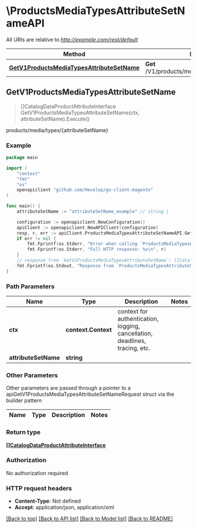 # \ProductsMediaTypesAttributeSetNameAPI

All URIs are relative to *http://example.com/rest/default*

Method | HTTP request | Description
------------- | ------------- | -------------
[**GetV1ProductsMediaTypesAttributeSetName**](ProductsMediaTypesAttributeSetNameAPI.md#GetV1ProductsMediaTypesAttributeSetName) | **Get** /V1/products/media/types/{attributeSetName} | products/media/types/{attributeSetName}



## GetV1ProductsMediaTypesAttributeSetName

> []CatalogDataProductAttributeInterface GetV1ProductsMediaTypesAttributeSetName(ctx, attributeSetName).Execute()

products/media/types/{attributeSetName}



### Example

```go
package main

import (
	"context"
	"fmt"
	"os"
	openapiclient "github.com/Hevelop/go-client-magento"
)

func main() {
	attributeSetName := "attributeSetName_example" // string | 

	configuration := openapiclient.NewConfiguration()
	apiClient := openapiclient.NewAPIClient(configuration)
	resp, r, err := apiClient.ProductsMediaTypesAttributeSetNameAPI.GetV1ProductsMediaTypesAttributeSetName(context.Background(), attributeSetName).Execute()
	if err != nil {
		fmt.Fprintf(os.Stderr, "Error when calling `ProductsMediaTypesAttributeSetNameAPI.GetV1ProductsMediaTypesAttributeSetName``: %v\n", err)
		fmt.Fprintf(os.Stderr, "Full HTTP response: %v\n", r)
	}
	// response from `GetV1ProductsMediaTypesAttributeSetName`: []CatalogDataProductAttributeInterface
	fmt.Fprintf(os.Stdout, "Response from `ProductsMediaTypesAttributeSetNameAPI.GetV1ProductsMediaTypesAttributeSetName`: %v\n", resp)
}
```

### Path Parameters


Name | Type | Description  | Notes
------------- | ------------- | ------------- | -------------
**ctx** | **context.Context** | context for authentication, logging, cancellation, deadlines, tracing, etc.
**attributeSetName** | **string** |  | 

### Other Parameters

Other parameters are passed through a pointer to a apiGetV1ProductsMediaTypesAttributeSetNameRequest struct via the builder pattern


Name | Type | Description  | Notes
------------- | ------------- | ------------- | -------------


### Return type

[**[]CatalogDataProductAttributeInterface**](CatalogDataProductAttributeInterface.md)

### Authorization

No authorization required

### HTTP request headers

- **Content-Type**: Not defined
- **Accept**: application/json, application/xml

[[Back to top]](#) [[Back to API list]](../README.md#documentation-for-api-endpoints)
[[Back to Model list]](../README.md#documentation-for-models)
[[Back to README]](../README.md)

